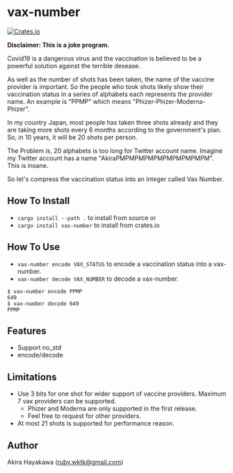 # vax-number

[![Crates.io](https://img.shields.io/crates/v/vax-number.svg)](https://crates.io/crates/vax-number)

**Disclaimer: This is a joke program.**

Covid19 is a dangerous virus and
the vaccination is believed to be a
powerful solution against the terrible desease.

As well as the number of shots has been taken,
the name of the vaccine provider is important.
So the people who took shots likely show their
vaccination status in a series of alphabets
each represents the provider name.
An example is "PPMP" which means
"Phizer-Phizer-Moderna-Phizer".

In my country Japan,
most people has taken three shots already and they are taking more shots every 6 months according to the government's plan.
So, in 10 years, it will be 20 shots per person.

The Problem is, 20 alphabets is too long for Twitter account name.
Imagine my Twitter account has a name "AkiraPMPMPMPMPMPMPMPMPMPM". This is insane.

So let's compress the vaccination status into an integer called Vax Number.

## How To Install

- `cargo install --path .` to install from source or
- `cargo install vax-number` to install from crates.io

## How To Use

- `vax-number encode VAX_STATUS` to encode a vaccination status into a vax-number.
- `vax-number decode VAX_NUMBER` to decode a vax-number.

```
$ vax-number encode PPMP
649
$ vax-number decode 649
PPMP
```

## Features

- Support no_std
- encode/decode

## Limitations

- Use 3 bits for one shot for wider support of vaccine providers. Maximum 7 vax providers can be supported.
  - Phizer and Moderna are only supported in the first release.
  - Feel free to request for other providers.
- At most 21 shots is supported for performance reason.

## Author

Akira Hayakawa (ruby.wktk@gmail.com)
